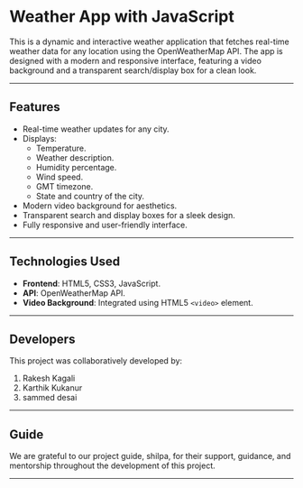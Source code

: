 
# Weather App with JavaScript

This is a dynamic and interactive weather application that fetches real-time weather data for any location using the OpenWeatherMap API. The app is designed with a modern and responsive interface, featuring a video background and a transparent search/display box for a clean look.

---

## Features

- Real-time weather updates for any city.
- Displays:
  - Temperature.
  - Weather description.
  - Humidity percentage.
  - Wind speed.
  - GMT timezone.
  - State and country of the city.
- Modern video background for aesthetics.
- Transparent search and display boxes for a sleek design.
- Fully responsive and user-friendly interface.

---

## Technologies Used

- **Frontend**: HTML5, CSS3, JavaScript.
- **API**: OpenWeatherMap API.
- **Video Background**: Integrated using HTML5 `<video>` element.

---

## Developers

This project was collaboratively developed by:

1. Rakesh Kagali
2. Karthik Kukanur
3. sammed desai

---

## Guide

We are grateful to our project guide, shilpa, for their support, guidance, and mentorship throughout the development of this project.

---

